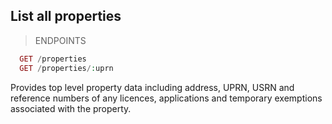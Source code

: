 ## List all properties

> ENDPOINTS

```php
  GET /properties
  GET /properties/:uprn
```

Provides top level property data including address, UPRN, USRN and reference numbers of any licences, applications and temporary exemptions associated with the property.
